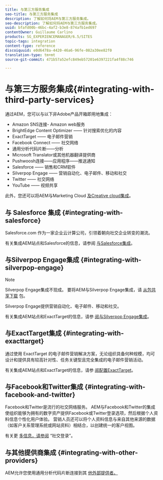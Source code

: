 ```yaml
---
title: 与第三方服务集成
seo-title: 与第三方服务集成
description: 了解如何将AEM与第三方服务集成。
seo-description: 了解如何将AEM与第三方服务集成。
uuid: bfafd00b-46bc-4af2-b3e8-874afb1ed697
contentOwner: Guillaume Carlino
products: SG_EXPERIENCEMANAGER/6.5/SITES
topic-tags: integration
content-type: reference
discoiquuid: e0d6478a-4420-46a6-96fe-082a30ee82f0
translation-type: tm+mt
source-git-commit: 471b57a52efc849eb57201e6397221fa4f88c746

---
```



# 与第三方服务集成{#integrating-with-third-party-services}

通过AEM，您可以与以下非Adobe产品开箱即用地集成：

* Amazon SNS连接- Amazon web服务
* BrightEdge Content Optimizer —— 针对搜索优化的内容
* ExactTarget —— 电子邮件营销
* Facebook Connect —— 社交网络
* 通用分析代码片断——分析
* Microsoft Translator或其他机器翻译提供商
* Pushwoosh连接——应用程序——推送通知
* Salesforce —— 销售和CRM软件
* Silverpop Engage —— 营销自动化、电子邮件、移动和社交
* Twitter —— 社交网络
* YouTube —— 视频共享

此外，您还可以将AEM与Marketing Cloud [及](/help/sites-administering/marketing-cloud.md)[Creative cloud集成](/help/assets/aem-cc-folder-sharing-best-practices.md)。

## 与 Salesforce 集成 {#integrating-with-salesforce}

Salesforce.com 作为一家企业云计算公司，引领着朝向社交企业转变的潮流。

有关集成AEM站点和Salesforce的信息，请参阅 [与Salesforce集成](/help/sites-administering/salesforce.md)。

## 与Silverpop Engage集成 {#integrating-with-silverpop-engage}

>[!NOTE]
>
>Silverpop Engage集成不现成。 要将AEM与Silverpop Engage集成，请 [从包共享下载](https://www.adobeaemcloud.com/content/marketplace/marketplaceProxy.html?packagePath=/content/companies/public/adobe/packages/aem620/product/cq-mcm-integrations-silverpop-content) 包。

Silverpop Engage提供营销自动化、电子邮件、移动和社交。

有关集成AEM站点和ExactTarget的信息，请参 [阅与Silverpop Engage集成](/help/sites-administering/silverpop.md)。

## 与ExactTarget集成 {#integrating-with-exacttarget}

通过使用 ExactTarget 的电子邮件营销解决方案，无论组织具备何种规模，均可设计和提供具有较高针对性、任务关键型且完全集成的电子邮件营销活动。

有关集成AEM站点和ExactTarget的信息，请参 [阅配置ExactTarget](/help/sites-administering/exacttarget.md)。

## 与Facebook和Twitter集成 {#integrating-with-facebook-and-twitter}

Facebook和Twitter是流行的社交网络服务。 AEM与Facebook和Twitter的集成使组织能够为拥有的数字资产提供Facebook或Twitter登录选项，然后根据个人资料信息个性化用户体验。 营销人员还可以将个人资料信息与来自其他来源的数据（如客户关系管理系统或网站资料）相结合，以创建统一的客户视图。

有关更 [多信息，请参阅](/help/communities/social-login.md) “社交登录”。

## 与其他提供商集成 {#integrating-with-other-providers}

AEM允许您使用通用分析代码片断连接到其 [他外部提供者。](/help/sites-administering/external-providers.md)
